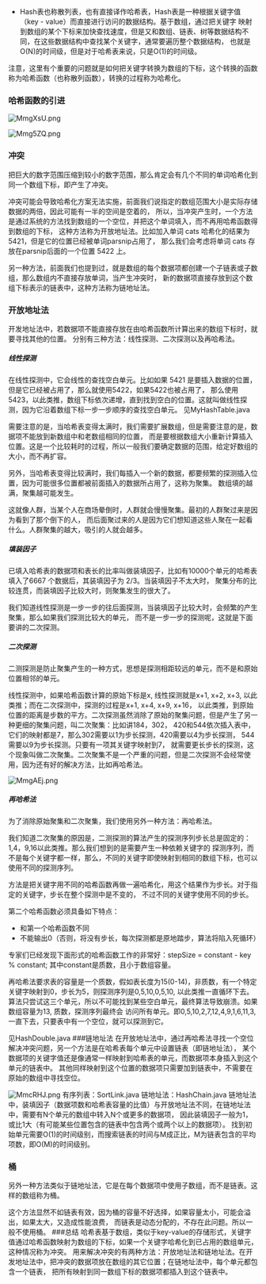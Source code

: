 - Hash表也称散列表，也有直接译作哈希表，Hash表是一种根据关键字值（key - value）而直接进行访问的数据结构。基于数组，通过把关键字
映射到数组的某个下标来加快查找速度，但是又和数组、链表、树等数据结构不同，在这些数据结构中查找某个关键字，通常要遍历整个数据结构，
也就是O(N)的时间级，但是对于哈希表来说，只是O(1)的时间级。

注意，这里有个重要的问题就是如何把关键字转换为数组的下标，这个转换的函数称为哈希函数（也称散列函数），转换的过程称为哈希化。
### 哈希函数的引进
![MmgXsU.png](https://s2.ax1x.com/2019/11/09/MmgXsU.png)

![Mmg5ZQ.png](https://s2.ax1x.com/2019/11/09/Mmg5ZQ.png)
### 冲突
把巨大的数字范围压缩到较小的数字范围，那么肯定会有几个不同的单词哈希化到同一个数组下标，即产生了冲突。

冲突可能会导致哈希化方案无法实施，前面我们说指定的数组范围大小是实际存储数据的两倍，因此可能有一半的空间是空着的，
所以，当冲突产生时，一个方法是通过系统的方法找到数组的一个空位，并把这个单词填入，而不再用哈希函数得到数组的下标，
这种方法称为开放地址法。比如加入单词 cats 哈希化的结果为5421，但是它的位置已经被单词parsnip占用了，
那么我们会考虑将单词 cats 存放在parsnip后面的一个位置 5422 上。

另一种方法，前面我们也提到过，就是数组的每个数据项都创建一个子链表或子数组，那么数组内不直接存放单词，当产生冲突时，
新的数据项直接存放到这个数组下标表示的链表中，这种方法称为链地址法。
### 开放地址法
开发地址法中，若数据项不能直接存放在由哈希函数所计算出来的数组下标时，就要寻找其他的位置。
分别有三种方法：线性探测、二次探测以及再哈希法。
##### 线性探测
在线性探测中，它会线性的查找空白单元。比如如果 5421 是要插入数据的位置，但是它已经被占用了，那么就使用5422，如果5422也被占用了，
那么使用5423，以此类推，数组下标依次递增，直到找到空白的位置。这就叫做线性探测，因为它沿着数组下标一步一步顺序的查找空白单元。
见MyHashTable.java

需要注意的是，当哈希表变得太满时，我们需要扩展数组，但是需要注意的是，数据项不能放到新数组中和老数组相同的位置，
而是要根据数组大小重新计算插入位置。这是一个比较耗时的过程，所以一般我们要确定数据的范围，给定好数组的大小，而不再扩容。
 
 另外，当哈希表变得比较满时，我们每插入一个新的数据，都要频繁的探测插入位置，因为可能很多位置都被前面插入的数据所占用了，这称为聚集。
 数组填的越满，聚集越可能发生。 
 
 这就像人群，当某个人在商场晕倒时，人群就会慢慢聚集。最初的人群聚过来是因为看到了那个倒下的人，
 而后面聚过来的人是因为它们想知道这些人聚在一起看什么。人群聚集的越大，吸引的人就会越多。
##### 填装因子
已填入哈希表的数据项和表长的比率叫做装填因子，比如有10000个单元的哈希表填入了6667 个数据后，其装填因子为 2/3。当装填因子不太大时，
聚集分布的比较连贯，而装填因子比较大时，则聚集发生的很大了。 

我们知道线性探测是一步一步的往后面探测，当装填因子比较大时，会频繁的产生聚集，那么如果我们探测比较大的单元，
而不是一步一步的探测呢，这就是下面要讲的二次探测。
##### 二次探测
二测探测是防止聚集产生的一种方式，思想是探测相距较远的单元，而不是和原始位置相邻的单元。

线性探测中，如果哈希函数计算的原始下标是x, 线性探测就是x+1, x+2, x+3, 以此类推；而在二次探测中，探测的过程是x+1, x+4, x+9, x+16，
以此类推，到原始位置的距离是步数的平方。二次探测虽然消除了原始的聚集问题，但是产生了另一种更细的聚集问题，叫二次聚集：比如讲184，302，
420和544依次插入表中，它们的映射都是7，那么302需要以1为步长探测，420需要以4为步长探测， 544需要以9为步长探测。只要有一项其关键字映射到7，
就需要更长步长的探测，这个现象叫做二次聚集。二次聚集不是一个严重的问题，但是二次探测不会经常使用，因为还有好的解决方法，比如再哈希法。

![MmgAEj.png](https://s2.ax1x.com/2019/11/09/MmgAEj.png)
##### 再哈希法 
为了消除原始聚集和二次聚集，我们使用另外一种方法：再哈希法。

我们知道二次聚集的原因是，二测探测的算法产生的探测序列步长总是固定的：1,4，9,16以此类推。那么我们想到的是需要产生一种依赖关键字的
探测序列，而不是每个关键字都一样，那么，不同的关键字即使映射到相同的数组下标，也可以使用不同的探测序列。

方法是把关键字用不同的哈希函数再做一遍哈希化，用这个结果作为步长。对于指定的关键字，步长在整个探测中是不变的，
不过不同的关键字使用不同的步长。

第二个哈希函数必须具备如下特点：
- 和第一个哈希函数不同
- 不能输出0（否则，将没有步长，每次探测都是原地踏步，算法将陷入死循环）

专家们已经发现下面形式的哈希函数工作的非常好：stepSize = constant - key % constant; 其中constant是质数，且小于数组容量。

再哈希法要求表的容量是一个质数，假如表长度为15(0-14)，非质数，有一个特定关键字映射到0，步长为5，则探测序列是0,5,10,0,5,10,
以此类推一直循环下去。算法只尝试这三个单元，所以不可能找到某些空白单元，最终算法导致崩溃。如果数组容量为13, 质数，探测序列最终会
访问所有单元。即0,5,10,2,7,12,4,9,1,6,11,3,一直下去，只要表中有一个空位，就可以探测到它。

见HashDouble.java
###链地址法
在开放地址法中，通过再哈希法寻找一个空位解决冲突问题，另一个方法是在哈希表每个单元中设置链表（即链地址法），
某个数据项的关键字值还是像通常一样映射到哈希表的单元，而数据项本身插入到这个单元的链表中。
其他同样映射到这个位置的数据项只需要加到链表中，不需要在原始的数组中寻找空位。

![MmcRHJ.png](https://s2.ax1x.com/2019/11/09/MmcRHJ.png)
有序列表：SortLink.java
链地址法：HashChain.java
链地址法中，装填因子（数据项数和哈希表容量的比值）与开放地址法不同，在链地址法中，需要有N个单元的数组中转入N个或更多的数据项，
因此装填因子一般为1，或比1大（有可能某些位置包含的链表中包含两个或两个以上的数据项）。
找到初始单元需要O(1)的时间级别，而搜索链表的时间与M成正比，M为链表包含的平均项数，即O(M)的时间级别。
### 桶
另外一种方法类似于链地址法，它是在每个数据项中使用子数组，而不是链表。这样的数组称为桶。

这个方法显然不如链表有效，因为桶的容量不好选择，如果容量太小，可能会溢出，如果太大，又造成性能浪费，
而链表是动态分配的，不存在此问题。所以一般不使用桶。
###总结
哈希表基于数组，类似于key-value的存储形式，关键字值通过哈希函数映射为数组的下标，如果一个关键字哈希化到已占用的数组单元，这种情况称为冲突。
用来解决冲突的有两种方法：开放地址法和链地址法。在开发地址法中，把冲突的数据项放在数组的其它位置；在链地址法中，每个单元都包含一个链表，
把所有映射到同一数组下标的数据项都插入到这个链表中。